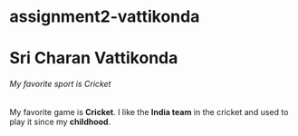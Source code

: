 # assignment2-vattikonda
# Sri Charan Vattikonda
###### My favorite sport is Cricket

My favorite game is **Cricket**. I like the **India team** in the cricket and used to play it since my **childhood**.  